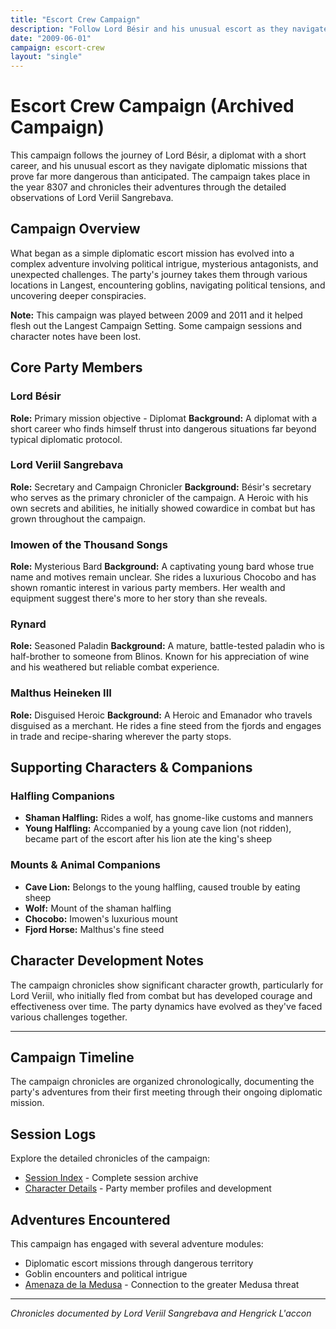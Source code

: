 ```yaml
---
title: "Escort Crew Campaign"
description: "Follow Lord Bésir and his unusual escort as they navigate diplomatic missions and unexpected dangers."
date: "2009-06-01"
campaign: escort-crew
layout: "single"
---
```


# Escort Crew Campaign (Archived Campaign)

This campaign follows the journey of Lord Bésir, a diplomat with a short career, and his unusual escort as they navigate diplomatic missions that prove far more dangerous than anticipated. The campaign takes place in the year 8307 and chronicles their adventures through the detailed observations of Lord Veriil Sangrebava.

## Campaign Overview

What began as a simple diplomatic escort mission has evolved into a complex adventure involving political intrigue, mysterious antagonists, and unexpected challenges. The party's journey takes them through various locations in Langest, encountering goblins, navigating political tensions, and uncovering deeper conspiracies.

**Note:** This campaign was played between 2009 and 2011 and it helped flesh out the Langest Campaign Setting. Some campaign sessions and character notes have been lost.

## Core Party Members

### **Lord Bésir**
**Role:** Primary mission objective - Diplomat
**Background:** A diplomat with a short career who finds himself thrust into dangerous situations far beyond typical diplomatic protocol.

### **Lord Veriil Sangrebava**
**Role:** Secretary and Campaign Chronicler
**Background:** Bésir's secretary who serves as the primary chronicler of the campaign. A Heroic with his own secrets and abilities, he initially showed cowardice in combat but has grown throughout the campaign.

### **Imowen of the Thousand Songs**
**Role:** Mysterious Bard
**Background:** A captivating young bard whose true name and motives remain unclear. She rides a luxurious Chocobo and has shown romantic interest in various party members. Her wealth and equipment suggest there's more to her story than she reveals.

### **Rynard**
**Role:** Seasoned Paladin
**Background:** A mature, battle-tested paladin who is half-brother to someone from Blinos. Known for his appreciation of wine and his weathered but reliable combat experience.

### **Malthus Heineken III**
**Role:** Disguised Heroic
**Background:** A Heroic and Emanador who travels disguised as a merchant. He rides a fine steed from the fjords and engages in trade and recipe-sharing wherever the party stops.

## Supporting Characters & Companions

### Halfling Companions
- **Shaman Halfling:** Rides a wolf, has gnome-like customs and manners
- **Young Halfling:** Accompanied by a young cave lion (not ridden), became part of the escort after his lion ate the king's sheep

### Mounts & Animal Companions
- **Cave Lion:** Belongs to the young halfling, caused trouble by eating sheep
- **Wolf:** Mount of the shaman halfling
- **Chocobo:** Imowen's luxurious mount
- **Fjord Horse:** Malthus's fine steed

## Character Development Notes

The campaign chronicles show significant character growth, particularly for Lord Veriil, who initially fled from combat but has developed courage and effectiveness over time. The party dynamics have evolved as they've faced various challenges together.

---

## Campaign Timeline

The campaign chronicles are organized chronologically, documenting the party's adventures from their first meeting through their ongoing diplomatic mission.

## Session Logs

Explore the detailed chronicles of the campaign:

- [Session Index](/campaigns/escort-crew/sessions/) - Complete session archive
- [Character Details](/campaigns/escort-crew/characters/) - Party member profiles and development

## Adventures Encountered

This campaign has engaged with several adventure modules:
- Diplomatic escort missions through dangerous territory
- Goblin encounters and political intrigue
- [Amenaza de la Medusa](/adventures/amenaza-de-la-medusa/) - Connection to the greater Medusa threat

---

*Chronicles documented by Lord Veriil Sangrebava and Hengrick L'accon*